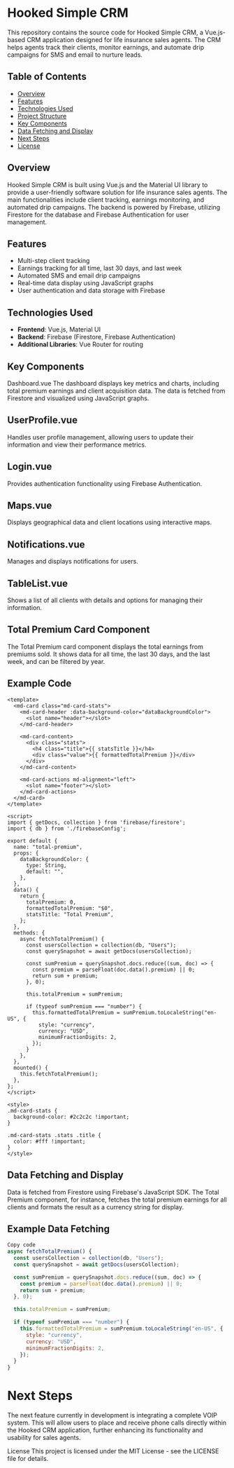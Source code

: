 # Hooked Simple CRM

This repository contains the source code for Hooked Simple CRM, a Vue.js-based CRM application designed for life insurance sales agents. The CRM helps agents track their clients, monitor earnings, and automate drip campaigns for SMS and email to nurture leads.

## Table of Contents

- [Overview](#overview)
- [Features](#features)
- [Technologies Used](#technologies-used)
- [Project Structure](#project-structure)
- [Key Components](#key-components)
- [Data Fetching and Display](#data-fetching-and-display)
- [Next Steps](#next-steps)
- [License](#license)

## Overview

Hooked Simple CRM is built using Vue.js and the Material UI library to provide a user-friendly software solution for life insurance sales agents. The main functionalities include client tracking, earnings monitoring, and automated drip campaigns. The backend is powered by Firebase, utilizing Firestore for the database and Firebase Authentication for user management.

## Features

- Multi-step client tracking
- Earnings tracking for all time, last 30 days, and last week
- Automated SMS and email drip campaigns
- Real-time data display using JavaScript graphs
- User authentication and data storage with Firebase

## Technologies Used

- **Frontend**: Vue.js, Material UI
- **Backend**: Firebase (Firestore, Firebase Authentication)
- **Additional Libraries**: Vue Router for routing

## Key Components
Dashboard.vue
The dashboard displays key metrics and charts, including total premium earnings and client acquisition data. The data is fetched from Firestore and visualized using JavaScript graphs.

## UserProfile.vue
Handles user profile management, allowing users to update their information and view their performance metrics.

## Login.vue
Provides authentication functionality using Firebase Authentication.

## Maps.vue
Displays geographical data and client locations using interactive maps.

## Notifications.vue
Manages and displays notifications for users.

## TableList.vue
Shows a list of all clients with details and options for managing their information.

## Total Premium Card Component
The Total Premium card component displays the total earnings from premiums sold. It shows data for all time, the last 30 days, and the last week, and can be filtered by year.

## Example Code
```vue 
<template>
  <md-card class="md-card-stats">
    <md-card-header :data-background-color="dataBackgroundColor">
      <slot name="header"></slot>
    </md-card-header>

    <md-card-content>
      <div class="stats">
        <h4 class="title">{{ statsTitle }}</h4>
        <div class="value">{{ formattedTotalPremium }}</div>
      </div>
    </md-card-content>

    <md-card-actions md-alignment="left">
      <slot name="footer"></slot>
    </md-card-actions>
  </md-card>
</template>

<script>
import { getDocs, collection } from 'firebase/firestore';
import { db } from './firebaseConfig';

export default {
  name: "total-premium",
  props: {
    dataBackgroundColor: {
      type: String,
      default: "",
    },
  },
  data() {
    return {
      totalPremium: 0,
      formattedTotalPremium: "$0",
      statsTitle: "Total Premium",
    };
  },
  methods: {
    async fetchTotalPremium() {
      const usersCollection = collection(db, "Users");
      const querySnapshot = await getDocs(usersCollection);

      const sumPremium = querySnapshot.docs.reduce((sum, doc) => {
        const premium = parseFloat(doc.data().premium) || 0;
        return sum + premium;
      }, 0);

      this.totalPremium = sumPremium;

      if (typeof sumPremium === "number") {
        this.formattedTotalPremium = sumPremium.toLocaleString("en-US", {
          style: "currency",
          currency: "USD",
          minimumFractionDigits: 2,
        });
      }
    },
  },
  mounted() {
    this.fetchTotalPremium();
  },
};
</script>

<style>
.md-card-stats {
  background-color: #2c2c2c !important;
}

.md-card-stats .stats .title {
  color: #fff !important;
}
</style>
```
## Data Fetching and Display
Data is fetched from Firestore using Firebase's JavaScript SDK. The Total Premium component, for instance, fetches the total premium earnings for all clients and formats the result as a currency string for display.

## Example Data Fetching
```javascript
Copy code
async fetchTotalPremium() {
  const usersCollection = collection(db, "Users");
  const querySnapshot = await getDocs(usersCollection);

  const sumPremium = querySnapshot.docs.reduce((sum, doc) => {
    const premium = parseFloat(doc.data().premium) || 0;
    return sum + premium;
  }, 0);

  this.totalPremium = sumPremium;

  if (typeof sumPremium === "number") {
    this.formattedTotalPremium = sumPremium.toLocaleString("en-US", {
      style: "currency",
      currency: "USD",
      minimumFractionDigits: 2,
    });
  }
}
```
# Next Steps
The next feature currently in development is integrating a complete VOIP system. This will allow users to place and receive phone calls directly within the Hooked CRM application, further enhancing its functionality and usability for sales agents.

License
This project is licensed under the MIT License - see the LICENSE file for details.
